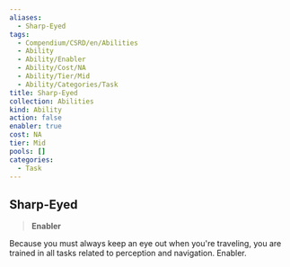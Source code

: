```yaml
---
aliases:
  - Sharp-Eyed
tags:
  - Compendium/CSRD/en/Abilities
  - Ability
  - Ability/Enabler
  - Ability/Cost/NA
  - Ability/Tier/Mid
  - Ability/Categories/Task
title: Sharp-Eyed
collection: Abilities
kind: Ability
action: false
enabler: true
cost: NA
tier: Mid
pools: []
categories:
  - Task
---
```

## Sharp-Eyed  
>**Enabler**
  
Because you must always keep an eye out when you're traveling, you are trained in all tasks related to perception and navigation. Enabler.